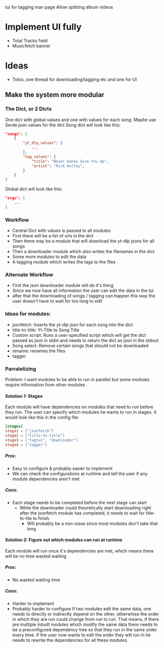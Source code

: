 tui for tagging
man page
Allow splitting album videos

# Implement UI fully
- Total Tracks field
- Musicfetch banner

# Ideas
- Tokio, one thread for downloading/tagging etc and one for UI

## Make the system more modular
### The Dict, or 2 Dicts
One dict with global values and one with values for each song. Maybe use Serde json values for the dict
Song dict will look like this:
```json
"songs": [
    {
        "yt_dlp_values": {
            ...
        },
        "tag_values": {
            "title": "Never Gonna Give You Up",
            "artist": "Rick Astley",
        }
    }
]
```
Global dict will look like this:
```json
"args": [
    ...
]
```
### Workflow
- Central Dict with values is passed to all modules
- First there will be a list of urls in the dict
- Then there may be a module that will download the yt-dlp jsons for all songs
- Then a downloader module which also writes the filenames in the dict
- Some more modules to edit the data
- A tagging module which writes the tags to the files
### Alternate Workflow
- First the json downloader module will do it's thing
- Since we now have all information the user can edit the data in the tui
- after that the downloading of songs / tagging can happen
this way the user doesn't have to wait for too long to edit

### Ideas for modules:
- jsonfetch: Inserts the yt-dlp json for each song into the dict
- title-to-title: Yt-Title to Song Title
- Custom script: Runs a user-specified script which will get the dict passed as json in stdin and needs to return the dict as json in the stdout
- Song select: Remove certain songs that should not be downloaded
- rename: renames the files
- tagger

### Parralelizing
Problem: I want modules to be able to run in parallel but some modules require information from other modules

#### Solution 1: Stages
Each module will have dependencies on modules that need to run before they run. The user can specify which modules he wants to run in stages. It would look like this in the config file:
```toml
[stages]
stage1 = ["jsonfetch"]
stage2 = ["title-to-title"]
stage3 = ["tagtui", "downloader"]
stage4 = ["tagger"]
```
##### Pros:
- Easy to configure & probably easier to implement
- We can check the configurations at runtime and tell the user if any module dependencies aren't met
##### Cons:
- Each stage needs to be completed before the next stage can start
    - While the downloader could theoretically start downloading right after the jsonfetch module has completed, it needs to wait for title-to-tile to finish
        - Will probably be a non-issue since most modules don't take that long
#### Solution 2: Figure out which modules can run at runtime
Each module will run once it's dependencies are met, which means there will be no time wasted waiting
##### Pros:
- No wasted waiting time
##### Cons:
- Harder to implement
- Probably harder to configure
If two modules edit the same data, one needs to directly or indirectly depend on the other, otherwhise the order in which they are run could change from run to run.
That means, if there are multiple inbuilt modules which modify the same data there needs to be a preconfigured dependency tree so that they run in the same order every time. If the user now wants to edit the order they will run in he needs to rewrite the dependencies for all these modules.